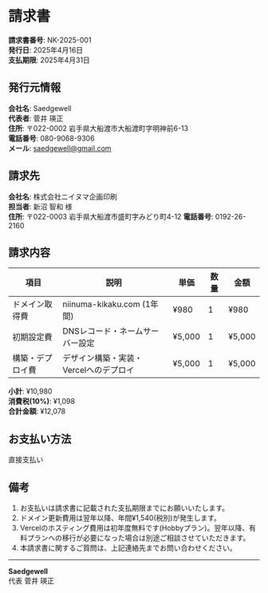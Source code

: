 # 請求書

**請求書番号**: NK-2025-001  
**発行日**: 2025年4月16日  
**支払期限**: 2025年4月31日

## 発行元情報

**会社名**: Saedgewell  
**代表者**: 菅井 瑛正  
**住所**: 〒022-0002 岩手県大船渡市大船渡町字明神前6-13  
**電話番号**: 080-9068-9306  
**メール**: saedgewell@gmail.com

## 請求先

**会社名**: 株式会社ニイヌマ企画印刷  
**担当者**: 新沼 智和 様  
**住所**: 〒022-0003 岩手県大船渡市盛町字みどり町4-12
**電話番号**: 0192-26-2160

## 請求内容

| 項目 | 説明 | 単価 | 数量 | 金額 |
|------|------|------|------|------|
| ドメイン取得費 | niinuma-kikaku.com (1年間) | ¥980 | 1 | ¥980 |
| 初期設定費 | DNSレコード・ネームサーバー設定 | ¥5,000 | 1 | ¥5,000 |
| 構築・デプロイ費 | デザイン構築・実装・Vercelへのデプロイ | ¥5,000 | 1 | ¥5,000 |

**小計**: ¥10,980  
**消費税(10%)**: ¥1,098  
**合計金額**: ¥12,078

## お支払い方法
直接支払い

## 備考

1. お支払いは請求書に記載された支払期限までにお願いいたします。
3. ドメイン更新費用は翌年以降、年間¥1,540(税別)が発生します。
4. Vercelのホスティング費用は初年度無料です(Hobbyプラン)。翌年以降、有料プランへの移行が必要になった場合は別途ご相談させていただきます。
5. 本請求書に関するご質問は、上記連絡先までお問い合わせください。

---

**Saedgewell**  
代表 菅井 瑛正  